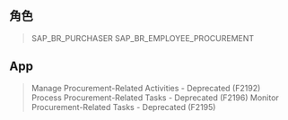 ## 角色
> SAP_BR_PURCHASER
> SAP_BR_EMPLOYEE_PROCUREMENT
## App
> Manage Procurement-Related Activities - Deprecated (F2192)
> Process Procurement-Related Tasks - Deprecated (F2196)
> Monitor Procurement-Related Tasks - Deprecated (F2195)